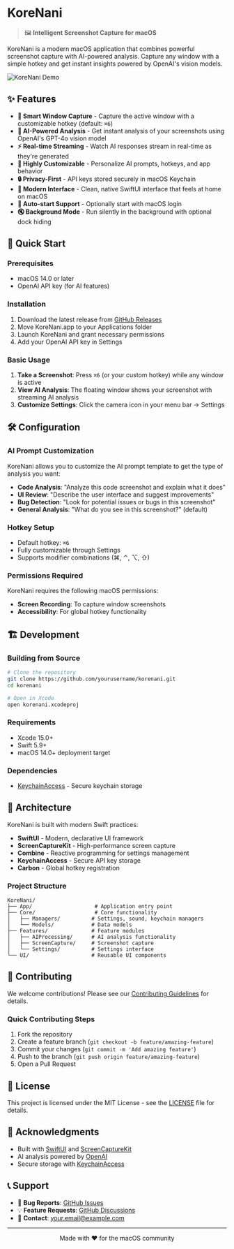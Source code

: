 # KoreNani

> 🖼️ **Intelligent Screenshot Capture for macOS**

KoreNani is a modern macOS application that combines powerful screenshot capture with AI-powered analysis. Capture any window with a simple hotkey and get instant insights powered by OpenAI's vision models.

![KoreNani Demo](https://via.placeholder.com/800x400/1a1a1a/ffffff?text=KoreNani+Demo+Screenshot)

## ✨ Features

- **🎯 Smart Window Capture** - Capture the active window with a customizable hotkey (default: `⌘6`)
- **🤖 AI-Powered Analysis** - Get instant analysis of your screenshots using OpenAI's GPT-4o vision model
- **⚡ Real-time Streaming** - Watch AI responses stream in real-time as they're generated
- **🔧 Highly Customizable** - Personalize AI prompts, hotkeys, and app behavior
- **🔒 Privacy-First** - API keys stored securely in macOS Keychain
- **🎨 Modern Interface** - Clean, native SwiftUI interface that feels at home on macOS
- **🔄 Auto-start Support** - Optionally start with macOS login
- **🔇 Background Mode** - Run silently in the background with optional dock hiding

## 🚀 Quick Start

### Prerequisites

- macOS 14.0 or later
- OpenAI API key (for AI features)

### Installation

1. Download the latest release from [GitHub Releases](https://github.com/yourusername/korenani/releases)
2. Move KoreNani.app to your Applications folder
3. Launch KoreNani and grant necessary permissions
4. Add your OpenAI API key in Settings

### Basic Usage

1. **Take a Screenshot**: Press `⌘6` (or your custom hotkey) while any window is active
2. **View AI Analysis**: The floating window shows your screenshot with streaming AI analysis
3. **Customize Settings**: Click the camera icon in your menu bar → Settings

## 🛠️ Configuration

### AI Prompt Customization

KoreNani allows you to customize the AI prompt template to get the type of analysis you want:

- **Code Analysis**: "Analyze this code screenshot and explain what it does"
- **UI Review**: "Describe the user interface and suggest improvements"
- **Bug Detection**: "Look for potential issues or bugs in this screenshot"
- **General Analysis**: "What do you see in this screenshot?" (default)

### Hotkey Setup

- Default hotkey: `⌘6`
- Fully customizable through Settings
- Supports modifier combinations (⌘, ⌃, ⌥, ⇧)

### Permissions Required

KoreNani requires the following macOS permissions:
- **Screen Recording**: To capture window screenshots
- **Accessibility**: For global hotkey functionality

## 🏗️ Development

### Building from Source

```bash
# Clone the repository
git clone https://github.com/yourusername/korenani.git
cd korenani

# Open in Xcode
open korenani.xcodeproj
```

### Requirements

- Xcode 15.0+
- Swift 5.9+
- macOS 14.0+ deployment target

### Dependencies

- [KeychainAccess](https://github.com/kishikawakatsumi/KeychainAccess) - Secure keychain storage

## 🔧 Architecture

KoreNani is built with modern Swift practices:

- **SwiftUI** - Modern, declarative UI framework
- **ScreenCaptureKit** - High-performance screen capture
- **Combine** - Reactive programming for settings management
- **KeychainAccess** - Secure API key storage
- **Carbon** - Global hotkey registration

### Project Structure

```
KoreNani/
├── App/                    # Application entry point
├── Core/                   # Core functionality
│   ├── Managers/          # Settings, sound, keychain managers
│   └── Models/            # Data models
├── Features/              # Feature modules
│   ├── AIProcessing/      # AI analysis functionality
│   ├── ScreenCapture/     # Screenshot capture
│   └── Settings/          # Settings interface
└── UI/                    # Reusable UI components
```

## 🤝 Contributing

We welcome contributions! Please see our [Contributing Guidelines](CONTRIBUTING.md) for details.

### Quick Contributing Steps

1. Fork the repository
2. Create a feature branch (`git checkout -b feature/amazing-feature`)
3. Commit your changes (`git commit -m 'Add amazing feature'`)
4. Push to the branch (`git push origin feature/amazing-feature`)
5. Open a Pull Request

## 📄 License

This project is licensed under the MIT License - see the [LICENSE](LICENSE) file for details.

## 🙏 Acknowledgments

- Built with [SwiftUI](https://developer.apple.com/xcode/swiftui/) and [ScreenCaptureKit](https://developer.apple.com/documentation/screencapturekit)
- AI analysis powered by [OpenAI](https://openai.com/)
- Secure storage with [KeychainAccess](https://github.com/kishikawakatsumi/KeychainAccess)

## 📞 Support

- 🐛 **Bug Reports**: [GitHub Issues](https://github.com/yourusername/korenani/issues)
- 💡 **Feature Requests**: [GitHub Discussions](https://github.com/yourusername/korenani/discussions)
- 📧 **Contact**: [your.email@example.com](mailto:your.email@example.com)

---

<p align="center">
  Made with ❤️ for the macOS community
</p>
